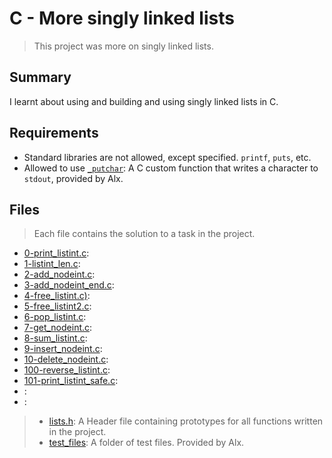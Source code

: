 # C - More singly linked lists

> This project was more on singly linked lists.

## Summary

I learnt about using and building and using singly linked lists in C.

## Requirements

- Standard libraries are not allowed, except specified. `printf`, `puts`, etc.
- Allowed to use [`_putchar`](https://github.com/alx-tools/_putchar.c/blob/master/_putchar.c): A
C custom function that writes a character to `stdout`, provided by Alx.

## Files

> Each file contains the solution to a task in the project.

- [0-print_listint.c](https://github.com/Ebube-Ochemba/alx-low_level_programming/blob/master/0x13-more_singly_linked_lists/0-print_listint.c):
- [1-listint_len.c](https://github.com/Ebube-Ochemba/alx-low_level_programming/blob/master/0x13-more_singly_linked_lists/1-listint_len.c):
- [2-add_nodeint.c](https://github.com/Ebube-Ochemba/alx-low_level_programming/blob/master/0x13-more_singly_linked_lists/2-add_nodeint.c):
- [3-add_nodeint_end.c](https://github.com/Ebube-Ochemba/alx-low_level_programming/blob/master/0x13-more_singly_linked_lists/3-add_nodeint_end.c):
- [4-free_listint.c)](https://github.com/Ebube-Ochemba/alx-low_level_programming/blob/master/0x13-more_singly_linked_lists/4-free_listint.c):
- [5-free_listint2.c](https://github.com/Ebube-Ochemba/alx-low_level_programming/blob/master/0x13-more_singly_linked_lists/5-free_listint2.c):
- [6-pop_listint.c](https://github.com/Ebube-Ochemba/alx-low_level_programming/blob/master/0x13-more_singly_linked_lists/6-pop_listint.c):
- [7-get_nodeint.c](https://github.com/Ebube-Ochemba/alx-low_level_programming/blob/master/0x13-more_singly_linked_lists/7-get_nodeint.c):
- [8-sum_listint.c](https://github.com/Ebube-Ochemba/alx-low_level_programming/blob/master/0x13-more_singly_linked_lists/8-sum_listint.c):
- [9-insert_nodeint.c](https://github.com/Ebube-Ochemba/alx-low_level_programming/blob/master/0x13-more_singly_linked_lists/9-insert_nodeint.c):
- [10-delete_nodeint.c](https://github.com/Ebube-Ochemba/alx-low_level_programming/blob/master/0x13-more_singly_linked_lists/10-delete_nodeint.c):
- [100-reverse_listint.c](https://github.com/Ebube-Ochemba/alx-low_level_programming/blob/master/0x13-more_singly_linked_lists/100-reverse_listint.c):
- [101-print_listint_safe.c](https://github.com/Ebube-Ochemba/alx-low_level_programming/blob/master/0x13-more_singly_linked_lists/101-print_listint_safe.c):
- []():
- []():

> - [lists.h](https://github.com/Ebube-Ochemba/alx-low_level_programming/blob/master/0x13-more_singly_linked_lists/lists.h): A Header file containing prototypes for all functions written in the project.
> - [test_files](https://github.com/Ebube-Ochemba/alx-low_level_programming/tree/master/0x13-more_singly_linked_lists/test_files): A folder of test files. Provided by Alx.
